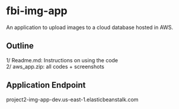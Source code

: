 # fbi-img-app
An application to upload images to a cloud database hosted in AWS.

## Outline
1/ Readme.md: Instructions on using the code <br>
2/ aws_app.zip: all codes + screenshots 

## Application Endpoint
project2-img-app-dev.us-east-1.elasticbeanstalk.com
